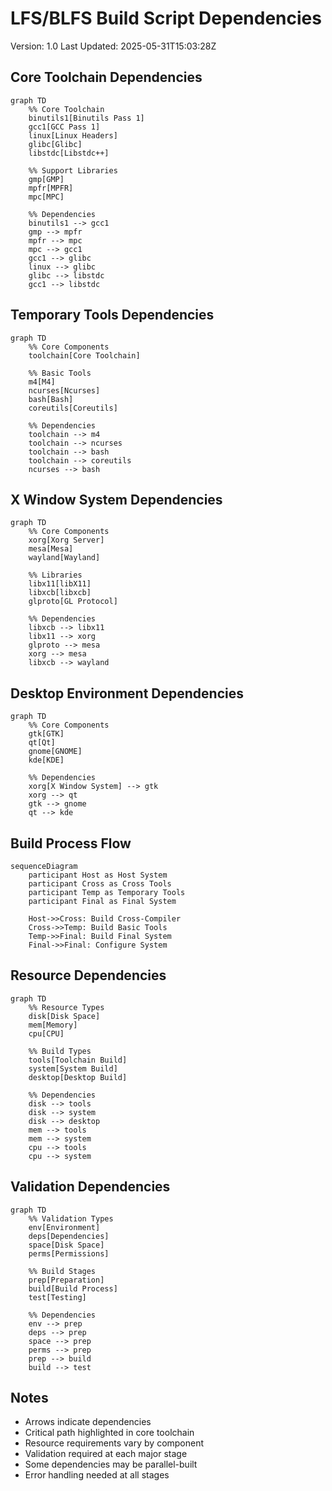 # LFS/BLFS Build Script Dependencies
Version: 1.0
Last Updated: 2025-05-31T15:03:28Z

## Core Toolchain Dependencies

```mermaid
graph TD
    %% Core Toolchain
    binutils1[Binutils Pass 1]
    gcc1[GCC Pass 1]
    linux[Linux Headers]
    glibc[Glibc]
    libstdc[Libstdc++]
    
    %% Support Libraries
    gmp[GMP]
    mpfr[MPFR]
    mpc[MPC]
    
    %% Dependencies
    binutils1 --> gcc1
    gmp --> mpfr
    mpfr --> mpc
    mpc --> gcc1
    gcc1 --> glibc
    linux --> glibc
    glibc --> libstdc
    gcc1 --> libstdc
```

## Temporary Tools Dependencies

```mermaid
graph TD
    %% Core Components
    toolchain[Core Toolchain]
    
    %% Basic Tools
    m4[M4]
    ncurses[Ncurses]
    bash[Bash]
    coreutils[Coreutils]
    
    %% Dependencies
    toolchain --> m4
    toolchain --> ncurses
    toolchain --> bash
    toolchain --> coreutils
    ncurses --> bash
```

## X Window System Dependencies

```mermaid
graph TD
    %% Core Components
    xorg[Xorg Server]
    mesa[Mesa]
    wayland[Wayland]
    
    %% Libraries
    libx11[libX11]
    libxcb[libxcb]
    glproto[GL Protocol]
    
    %% Dependencies
    libxcb --> libx11
    libx11 --> xorg
    glproto --> mesa
    xorg --> mesa
    libxcb --> wayland
```

## Desktop Environment Dependencies

```mermaid
graph TD
    %% Core Components
    gtk[GTK]
    qt[Qt]
    gnome[GNOME]
    kde[KDE]
    
    %% Dependencies
    xorg[X Window System] --> gtk
    xorg --> qt
    gtk --> gnome
    qt --> kde
```

## Build Process Flow

```mermaid
sequenceDiagram
    participant Host as Host System
    participant Cross as Cross Tools
    participant Temp as Temporary Tools
    participant Final as Final System
    
    Host->>Cross: Build Cross-Compiler
    Cross->>Temp: Build Basic Tools
    Temp->>Final: Build Final System
    Final->>Final: Configure System
```

## Resource Dependencies

```mermaid
graph TD
    %% Resource Types
    disk[Disk Space]
    mem[Memory]
    cpu[CPU]
    
    %% Build Types
    tools[Toolchain Build]
    system[System Build]
    desktop[Desktop Build]
    
    %% Dependencies
    disk --> tools
    disk --> system
    disk --> desktop
    mem --> tools
    mem --> system
    cpu --> tools
    cpu --> system
```

## Validation Dependencies

```mermaid
graph TD
    %% Validation Types
    env[Environment]
    deps[Dependencies]
    space[Disk Space]
    perms[Permissions]
    
    %% Build Stages
    prep[Preparation]
    build[Build Process]
    test[Testing]
    
    %% Dependencies
    env --> prep
    deps --> prep
    space --> prep
    perms --> prep
    prep --> build
    build --> test
```

## Notes
- Arrows indicate dependencies
- Critical path highlighted in core toolchain
- Resource requirements vary by component
- Validation required at each major stage
- Some dependencies may be parallel-built
- Error handling needed at all stages


